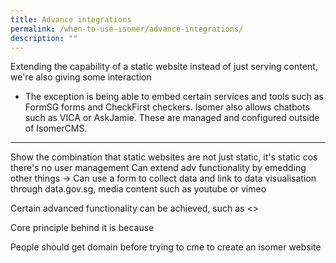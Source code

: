 ```yaml
---
title: Advance integrations
permalink: /when-to-use-isomer/advance-integrations/
description: ""
---
```

Extending the capability of a static website
instead of just serving content, we're also giving some interaction

- The exception is being able to embed certain services and tools such as FormSG forms and CheckFirst checkers. Isomer also allows chatbots such as VICA or AskJamie. These are managed and configured outside of IsomerCMS. 



--- 

Show the combination that static websites are not just static, it's static cos there's no user management
Can extend adv functionality by emedding other things -&gt; Can use a form to collect data and link to data visualisation through data.gov.sg, media content such as youtube or vimeo

Certain advanced functionality can be achieved, such as &lt;&gt;

Core principle behind it is because

People should get domain before trying to cme to create an isomer website